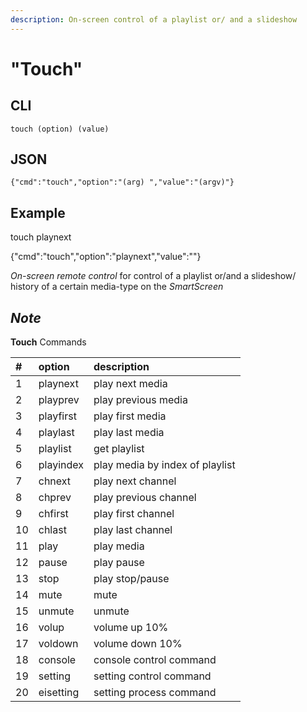 ```yaml
---
description: On-screen control of a playlist or/ and a slideshow
---
```


# "Touch"

## CLI

```text
touch (option) (value)
```

## JSON

```text
{"cmd":"touch","option":"(arg) ","value":"(argv)"}
```

## Example

touch playnext

{"cmd":"touch","option":"playnext","value":""}

_On-screen remote control_ for control of a playlist or/and a slideshow/ history of a certain media-type on the _SmartScreen_

## _Note_

**Touch** Commands

| **\#** | **option** | **description** |
| :--- | :--- | :--- |
| 1 | playnext | play next media |
| 2 | playprev | play previous media |
| 3 | playfirst | play first media |
| 4 | playlast | play last media |
| 5 | playlist | get playlist |
| 6 | playindex | play media by index of playlist |
| 7 | chnext | play next channel |
| 8 | chprev | play previous channel |
| 9 | chfirst | play first channel |
| 10 | chlast | play last channel |
| 11 | play | play media |
| 12 | pause | play pause |
| 13 | stop | play stop/pause |
| 14 | mute | mute |
| 15 | unmute | unmute |
| 16 | volup | volume up 10% |
| 17 | voldown | volume down 10% |
| 18 | console | console control command |
| 19 | setting | setting control command |
| 20 | eisetting | setting process command |

